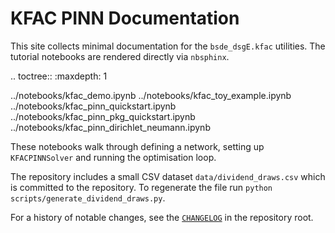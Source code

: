 # KFAC PINN Documentation

This site collects minimal documentation for the `bsde_dsgE.kfac` utilities. The tutorial notebooks are rendered directly via ``nbsphinx``.

.. toctree::
   :maxdepth: 1

   ../notebooks/kfac_demo.ipynb
   ../notebooks/kfac_toy_example.ipynb
   ../notebooks/kfac_pinn_quickstart.ipynb
   ../notebooks/kfac_pinn_pkg_quickstart.ipynb
   ../notebooks/kfac_pinn_dirichlet_neumann.ipynb

These notebooks walk through defining a network, setting up ``KFACPINNSolver`` and running the optimisation loop.

The repository includes a small CSV dataset `data/dividend_draws.csv` which is
committed to the repository. To regenerate the file run
``python scripts/generate_dividend_draws.py``.

For a history of notable changes, see the
[`CHANGELOG`](../CHANGELOG.md) in the repository root.
